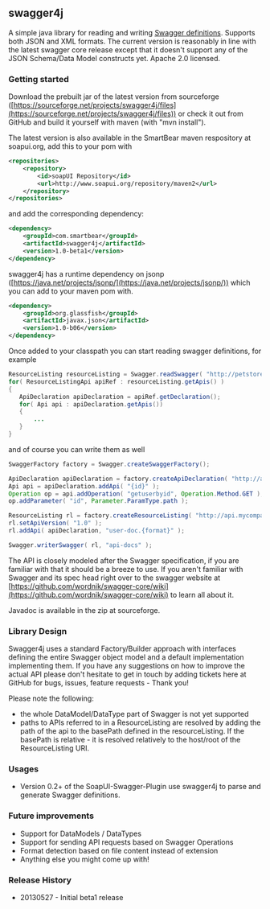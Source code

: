 ## swagger4j

A simple java library for reading and writing [Swagger definitions](https://github.com/wordnik/swagger-core/wiki). Supports both JSON and XML formats. The current version is
reasonably in line with the latest swagger core release except that it doesn't support any of the JSON Schema/Data Model
constructs yet. Apache 2.0 licensed.

### Getting started

Download the prebuilt jar of the latest version from sourceforge ([https://sourceforge.net/projects/swagger4j/files](https://sourceforge.net/projects/swagger4j/files))
or check it out from GitHub and build it yourself with maven (with "mvn install"). 

The latest version is also available in the SmartBear maven respository at soapui.org, add this to your pom with

```xml
<repositories>
    <repository>
        <id>soapUI Repository</id>
        <url>http://www.soapui.org/repository/maven2</url>
    </repository>
</repositories>
```

and add the corresponding dependency:

```xml
<dependency>
    <groupId>com.smartbear</groupId>
    <artifactId>swagger4j</artifactId>
    <version>1.0-beta1</version>
</dependency>
```

swagger4j has a runtime dependency
on jsonp ([https://java.net/projects/jsonp/](https://java.net/projects/jsonp/)) which you can add to your maven pom with.

```xml
<dependency>
    <groupId>org.glassfish</groupId>
    <artifactId>javax.json</artifactId>
    <version>1.0-b06</version>
</dependency>
```

Once added to your classpath you can start reading swagger definitions, for example

```java
ResourceListing resourceListing = Swagger.readSwagger( "http://petstore.swagger.wordnik.com/api/api-docs.json" )
for( ResourceListingApi apiRef : resourceListing.getApis() )
{
   ApiDeclaration apiDeclaration = apiRef.getDeclaration();
   for( Api api : apiDeclaration.getApis())
   {
       ...
   }
}
```

and of course you can write them as well

```java
SwaggerFactory factory = Swagger.createSwaggerFactory();

ApiDeclaration apiDeclaration = factory.createApiDeclaration( "http://api.mycompany.com/apis", "/user" );
Api api = apiDeclaration.addApi( "{id}" );
Operation op = api.addOperation( "getuserbyid", Operation.Method.GET );
op.addParameter( "id", Parameter.ParamType.path );

ResourceListing rl = factory.createResourceListing( "http://api.mycompany.com/apis" );
rl.setApiVersion( "1.0" );
rl.addApi( apiDeclaration, "user-doc.{format}" );

Swagger.writerSwagger( rl, "api-docs" );
```

The API is closely modeled after the Swagger specification, if you are familiar with that it should be a breeze to use.
If you aren't familiar with Swagger and its spec head right over to the swagger website at 
[https://github.com/wordnik/swagger-core/wiki](https://github.com/wordnik/swagger-core/wiki) to learn all about it.

Javadoc is available in the zip at sourceforge.

### Library Design

Swagger4j uses a standard Factory/Builder approach with interfaces defining the entire Swagger object model and a
default implementation implementing them. If you have any suggestions on how to improve the actual API please don't
hesitate to get in touch by adding tickets here at GitHub for bugs, issues, feature requests - Thank you!

Please note the following:
- the whole DataModel/DataType part of Swagger is not yet supported
- paths to APIs referred to in a ResourceListing are resolved by adding the path of the api to the basePath defined
in the resourceListing. If the basePath is relative - it is resolved relatively to the host/root of the ResourceListing
URI.

### Usages

* Version 0.2+ of the SoapUI-Swagger-Plugin use swagger4j to parse and generate Swagger definitions.

### Future improvements

* Support for DataModels / DataTypes
* Support for sending API requests based on Swagger Operations
* Format detection based on file content instead of extension
* Anything else you might come up with!

### Release History

* 20130527 - Initial beta1 release
